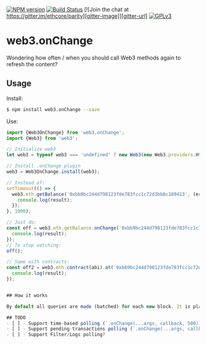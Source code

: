[![NPM version][npm-image]][npm-url] 
[![Build Status][travis-image]][travis-url]
[![Join the chat at https://gitter.im/ethcore/parity][gitter-image]][gitter-url]
[![GPLv3][license-image]][license-url]

[npm-image]: https://badge.fury.io/js/web3.onChange.png
[npm-url]: https://npmjs.org/package/web3.onChange
[travis-image]: https://travis-ci.org/tomusdrw/web3.onChange.svg?branch=master
[travis-url]: https://travis-ci.org/tomusdrw/web3.onChange
[gitter-image]: https://badges.gitter.im/Join%20Chat.svg
[gitter-url]: https://gitter.im/ethcore/parity?utm_source=badge&utm_medium=badge&utm_campaign=pr-badge&utm_content=badge
[license-image]: https://img.shields.io/badge/license-GPL%20v3-green.svg
[license-url]: http://www.gnu.org/licenses/gpl-3.0.en.html

# web3.onChange

Wondering how often / when you should call Web3 methods again to refresh the content?


## Usage

Install:

``` bash
$ npm install web3.onChange --save
```

Use:

```javascript
import {Web3OnChange} from 'web3.onChange';
import {Web3} from 'web3';

// Initialize web3
let web3 = typeof web3 === 'undefined' ? new Web3(new Web3.providers.HttpProvider('http://localhost:8545')) : web3;

// Install .onChange plugin
web3 = Web3OnChange.install(web3);

// Instead of:
setTimeout(() => {
  web3.eth.getBalance('0xbb9bc244d798123fde783fcc1c72d3bb8c189413', (err, result) => {
    console.log(result);
  });
}, 1000);

// Just do:
const off = web3.eth.getBalance.onChange('0xbb9bc244d798123fde783fcc1c72d3bb8c189413', (err, result) => {
  console.log(result);
});
// To stop watching:
off();

// Same with contracts:
const off2 = web3.eth.contract(abi).at('0xbb9bc244d798123fde783fcc1c72d3bb8c189413').balance.onChange((err, result) => {
  console.log(result);
});


## How it works

By default all queries are made (batched) for each new block. It is planned to support other polling schemes in future.

## TODO
- [ ] - Support time-based polling (`.onChange(...args, callback, 500)` - would poll every 500s)
- [ ] - Support pending-transactions polling (`.onChange(...args, callback, 'pending')`)
- [ ] - Support Filter/Logs polling?
